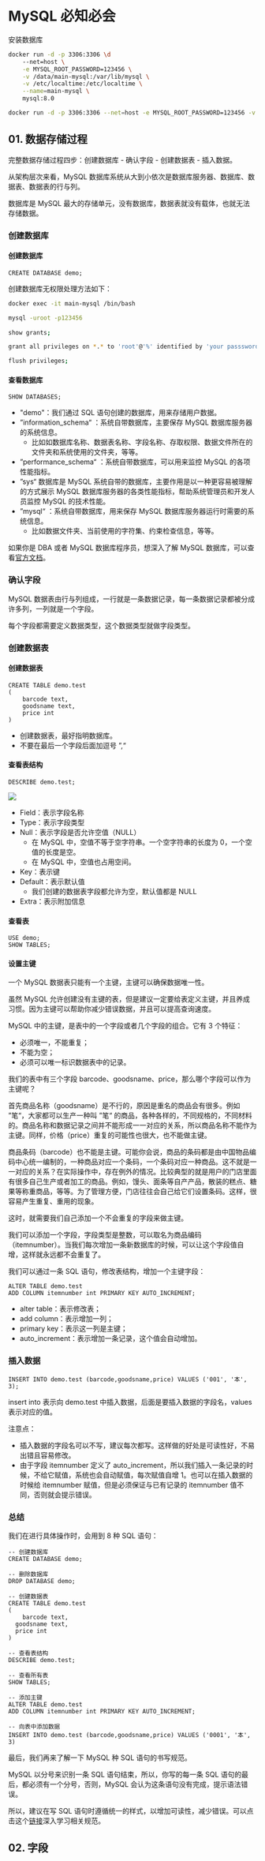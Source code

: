 # MySQL 必知必会

安装数据库

```bash
docker run -d -p 3306:3306 \d
    --net=host \
    -e MYSQL_ROOT_PASSWORD=123456 \
    -v /data/main-mysql:/var/lib/mysql \
    -v /etc/localtime:/etc/localtime \
    --name=main-mysql \
    mysql:8.0
```

```bash
docker run -d -p 3306:3306 --net=host -e MYSQL_ROOT_PASSWORD=123456 -v /data/main-mysql:/var/lib/mysql -v /etc/localtime:/etc/localtime --name=main-mysql mysql:8.0
```

## 01. 数据存储过程

完整数据存储过程四步：创建数据库 - 确认字段 - 创建数据表 - 插入数据。

从架构层次来看，MySQL 数据库系统从大到小依次是数据库服务器、数据库、数据表、数据表的行与列。

数据库是 MySQL 最大的存储单元，没有数据库，数据表就没有载体，也就无法存储数据。

### 创建数据库

#### 创建数据库

```mysql
CREATE DATABASE demo;
```

创建数据库无权限处理方法如下：

```bash
docker exec -it main-mysql /bin/bash

mysql -uroot -p123456
 
show grants;

grant all privileges on *.* to 'root'@'%' identified by 'your passsword' with grant option;

flush privileges;
```

#### 查看数据库

```mysql
SHOW DATABASES;
```

* "demo"：我们通过 SQL 语句创建的数据库，用来存储用户数据。
* ”information_schema“ ：系统自带数据库，主要保存 MySQL 数据库服务器的系统信息。
  * 比如如数据库名称、数据表名称、字段名称、存取权限、数据文件所在的文件夹和系统使用的文件夹，等等。
* ”performance_schema“ ：系统自带数据库，可以用来监控 MySQL 的各项性能指标。
* ”sys“ 数据库是 MySQL 系统自带的数据库，主要作用是以一种更容易被理解的方式展示 MySQL 数据库服务器的各类性能指标，帮助系统管理员和开发人员监控 MySQL 的技术性能。
* ”mysql“ ：系统自带数据库，用来保存 MySQL 数据库服务器运行时需要的系统信息。
  * 比如数据文件夹、当前使用的字符集、约束检查信息，等等。

如果你是 DBA 或者 MySQL 数据库程序员，想深入了解 MySQL 数据库，可以查看[官方文档](https://dev.mysql.com/doc/refman/8.0/en/system-schema.html)。

### 确认字段

MySQL 数据表由行与列组成，一行就是一条数据记录，每一条数据记录都被分成许多列，一列就是一个字段。

每个字段都需要定义数据类型，这个数据类型就做字段类型。

### 创建数据表

#### 创建数据表

```mysql
CREATE TABLE demo.test
(
	barcode text,
	goodsname text,
	price int
)
```

* 创建数据表，最好指明数据库。
* 不要在最后一个字段后面加逗号 ”,“

#### 查看表结构

```mysql
DESCRIBE demo.test;
```

<div><img src="./images/table.png" /></div>

* Field：表示字段名称
* Type：表示字段类型
* Null：表示字段是否允许空值（NULL）
  * 在 MySQL 中，空值不等于空字符串。一个空字符串的长度为 0，一个空值的长度是空。
  * 在 MySQL 中，空值也占用空间。
* Key：表示键
* Default：表示默认值
  * 我们创建的数据表字段都允许为空，默认值都是 NULL
* Extra：表示附加信息

#### 查看表

```mysql
USE demo;
SHOW TABLES;
```

#### 设置主键

一个 MySQL 数据表只能有一个主键，主键可以确保数据唯一性。

虽然 MySQL 允许创建没有主键的表，但是建议一定要给表定义主键，并且养成习惯。因为主键可以帮助你减少错误数据，并且可以提高查询速度。

MySQL 中的主键，是表中的一个字段或者几个字段的组合。它有 3 个特征：

* 必须唯一，不能重复；
* 不能为空；
* 必须可以唯一标识数据表中的记录。

我们的表中有三个字段 barcode、goodsname、price，那么哪个字段可以作为主键呢？

首先商品名称（goodsname）是不行的，原因是重名的商品会有很多。例如 ”笔“，大家都可以生产一种叫 ”笔“ 的商品，各种各样的，不同规格的，不同材料的。商品名称和数据记录之间并不能形成一一对应的关系，所以商品名称不能作为主键。同样，价格（price）重复的可能性也很大，也不能做主键。

商品条码（barcode）也不能是主键。可能你会说，商品的条码都是由中国物品编码中心统一编制的，一种商品对应一个条码，一个条码对应一种商品。这不就是一一对应的关系？在实际操作中，存在例外的情况。比较典型的就是用户的门店里面有很多自己生产或者加工的商品。例如，馒头、面条等自产产品，散装的糕点、糖果等称重商品，等等。为了管理方便，门店往往会自己给它们设置条码。这样，很容易产生重复、重用的现象。

这时，就需要我们自己添加一个不会重复的字段来做主键。

我们可以添加一个字段，字段类型是整数，可以取名为商品编码（itemnumber）。当我们每次增加一条新数据库的时候，可以让这个字段值自增，这样就永远都不会重复了。

我们可以通过一条 SQL 语句，修改表结构，增加一个主键字段：

```mysql
ALTER TABLE demo.test
ADD COLUMN itemnumber int PRIMARY KEY AUTO_INCREMENT;
```

* alter table：表示修改表；
* add column：表示增加一列；
* primary key：表示这一列是主键；
* auto_increment：表示增加一条记录，这个值会自动增加。

### 插入数据

```mysql
INSERT INTO demo.test (barcode,goodsname,price) VALUES ('001', '本', 3);
```

insert into 表示向 demo.test 中插入数据，后面是要插入数据的字段名，values 表示对应的值。

注意点：

* 插入数据的字段名可以不写，建议每次都写。这样做的好处是可读性好，不易出错且容易修改。
* 由于字段 itemnumber 定义了 auto_increment，所以我们插入一条记录的时候，不给它赋值，系统也会自动赋值，每次赋值自增 1。也可以在插入数据的时候给 itemnumber 赋值，但是必须保证与已有记录的 itemnumber 值不同，否则就会提示错误。

### 总结

我们在进行具体操作时，会用到 8 种 SQL 语句：

```mysql
-- 创建数据库
CREATE DATABASE demo;

-- 删除数据库
DROP DATABASE demo;

-- 创建数据表
CREATE TABLE demo.test
(
	barcode text,
  goodsname text,
  price int
)

-- 查看表结构
DESCRIBE demo.test;

-- 查看所有表
SHOW TABLES;

-- 添加主键
ALTER TABLE demo.test
ADD COLUMN itemnumber int PRIMARY KEY AUTO_INCREMENT;

-- 向表中添加数据
INSERT INTO demo.test (barcode,goodsname,price) VALUES ('0001', '本', 3)
```

最后，我们再来了解一下 MySQL 种 SQL 语句的书写规范。

MySQL 以分号来识别一条 SQL 语句结束，所以，你写的每一条 SQL 语句的最后，都必须有一个分号，否则，MySQL 会认为这条语句没有完成，提示语法错误。

所以，建议在写 SQL 语句时遵循统一的样式，以增加可读性，减少错误。可以点击这个[链接](https://www.sqlstyle.guide/zh/)深入学习相关规范。

## 02. 字段


